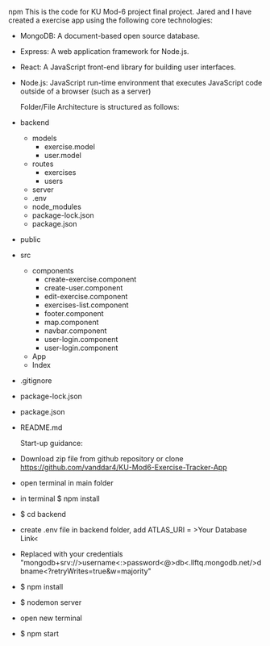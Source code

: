 npm This is the code for KU Mod-6 project final project. Jared and I have created a exercise app using the following core technologies:

- MongoDB: A document-based open source database.
- Express: A web application framework for Node.js.
- React: A JavaScript front-end library for building user interfaces.
- Node.js: JavaScript run-time environment that executes JavaScript code outside of a browser (such as a server)
  
  Folder/File Architecture is structured as follows:
- backend
  - models
    - exercise.model
    - user.model
  - routes
    - exercises
    - users
  - server
  - .env
  - node_modules
  - package-lock.json
  - package.json
- public
- src
  - components
    - create-exercise.component
    - create-user.component
    - edit-exercise.component
    - exercises-list.component
    - footer.component
    - map.component
    - navbar.component
    - user-login.component
    - user-login.component
  - App
  - Index
- .gitignore
- package-lock.json
- package.json
- README.md
  
  Start-up guidance:
- Download zip file from github repository or clone https://github.com/vanddar4/KU-Mod6-Exercise-Tracker-App
- open terminal in main folder
- in terminal \$ npm install
- \$ cd backend
- create .env file in backend folder, add ATLAS_URI = >Your Database Link<
- Replaced with your credentials "mongodb+srv://>username<:>password<@>db<.llftq.mongodb.net/>dbname<?retryWrites=true&w=majority"
- \$ npm install
- \$ nodemon server
- open new terminal
- \$ npm start
